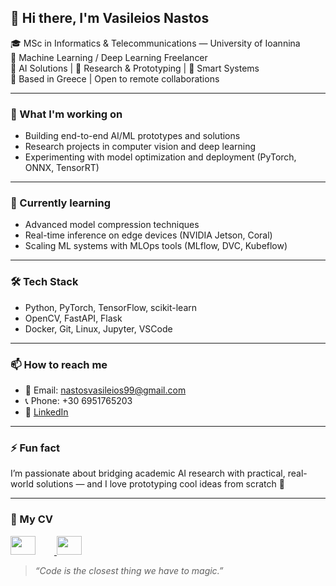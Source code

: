 ## 👋 Hi there, I'm Vasileios Nastos

🎓 MSc in Informatics & Telecommunications — University of Ioannina  
💼 Machine Learning / Deep Learning Freelancer  
🤖 AI Solutions | 🧪 Research & Prototyping | 🧠 Smart Systems  
📍 Based in Greece | Open to remote collaborations  

---

### 🔭 What I'm working on
- Building end-to-end AI/ML prototypes and solutions  
- Research projects in computer vision and deep learning  
- Experimenting with model optimization and deployment (PyTorch, ONNX, TensorRT)

---

### 🌱 Currently learning
- Advanced model compression techniques  
- Real-time inference on edge devices (NVIDIA Jetson, Coral)  
- Scaling ML systems with MLOps tools (MLflow, DVC, Kubeflow)

---

### 🛠️ Tech Stack
- Python, PyTorch, TensorFlow, scikit-learn  
- OpenCV, FastAPI, Flask  
- Docker, Git, Linux, Jupyter, VSCode  

---

### 📫 How to reach me
- 📧 Email: [nastosvasileios99@gmail.com](mailto:nastosvasileios99@gmail.com)  
- 📞 Phone: +30 6951765203  
- 🔗 [LinkedIn](https://www.linkedin.com/in/vasileios-nastos)

---

### ⚡ Fun fact
I’m passionate about bridging academic AI research with practical, real-world solutions — and I love prototyping cool ideas from scratch 🚀

---

### 📄 My CV


<a href="./nastos_vasileios_eng_cv.pdf">
  <img src="https://cdn.jsdelivr.net/gh/hjnilsson/country-flags/svg/gb.svg" width="40" height="30" style="margin-right:30px;" />
</a>
<a href="./nastos_vasileios_gr_cv.pdf">
  <img src="https://cdn.jsdelivr.net/gh/hjnilsson/country-flags/svg/gr.svg" width="40" height="30" />
</a>

> _“Code is the closest thing we have to magic.”_  
